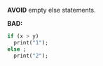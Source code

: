 
**AVOID** empty else statements.

**BAD:**
```dart
if (x > y)
  print("1");
else ;
  print("2");
```

